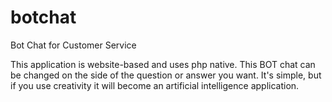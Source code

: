 # botchat
Bot Chat for Customer Service

This application is website-based and uses php native. This BOT chat can be changed on the side of the question or answer you want. It's simple, but if you use creativity it will become an artificial intelligence application.
